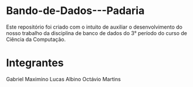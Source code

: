 # Bando-de-Dados---Padaria
Este repositório foi criado com o intuito de auxiliar o desenvolvimento do nosso trabalho da disciplina de banco de dados do 3° período do curso de Ciência da Computação.

# Integrantes
Gabriel Maximino
Lucas Albino
Octávio Martins 
